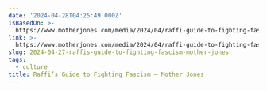 ```yaml
---
date: '2024-04-28T04:25:49.000Z'
isBasedOn: >-
  https://www.motherjones.com/media/2024/04/raffi-guide-to-fighting-fascism-baby-beluga-penny-penguin/
link: >-
  https://www.motherjones.com/media/2024/04/raffi-guide-to-fighting-fascism-baby-beluga-penny-penguin/
slug: 2024-04-27-raffis-guide-to-fighting-fascism-mother-jones
tags:
  - culture
title: Raffi’s Guide to Fighting Fascism – Mother Jones
---
```

 
